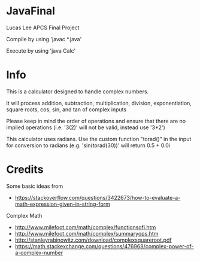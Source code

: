 # JavaFinal
Lucas Lee APCS Final Project


Compile by using 'javac \*.java'

Execute by using 'java Calc'

# Info

This is a calculator designed to handle complex numbers.

It will process addition, subtraction, multiplication, division, exponentiation, square roots, cos, sin, and tan of complex inputs


Please keep in mind the order of operations and ensure that there are no implied operations (i.e. '3(2)' will not be valid, instead use '3\*2')

This calculator uses radians. Use the custom function "torad()" in the input for conversion to radians (e.g. 'sin(torad(30))' will return 0.5 + 0.0i


# Credits

Some basic ideas from

+ https://stackoverflow.com/questions/3422673/how-to-evaluate-a-math-expression-given-in-string-form


Complex Math

+ http://www.milefoot.com/math/complex/functionsofi.htm
+ http://www.milefoot.com/math/complex/summaryops.htm
+ http://stanleyrabinowitz.com/download/complexsquareroot.pdf
+ https://math.stackexchange.com/questions/476968/complex-power-of-a-complex-number
